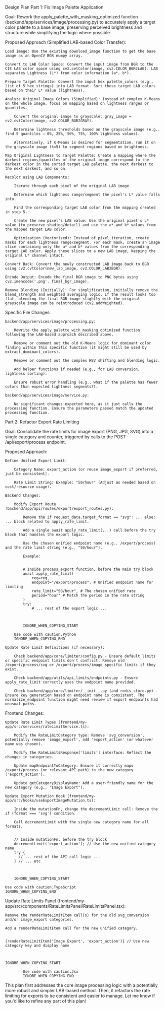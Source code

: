Design Plan
Part 1: Fix Image Palette Application

Goal: Rework the apply_palette_with_masking_optimized function (backend/app/services/image/processing.py) to accurately apply a target color palette to a base image, preserving perceived brightness and structure while simplifying the logic where possible.

Proposed Approach (Simplified LAB-based Color Transfer):

    Load Image: Use the existing download_image function to get the base image as an OpenCV BGR numpy array.

    Convert to LAB Color Space: Convert the input image from BGR to the CIE LAB color space using cv2.cvtColor(image, cv2.COLOR_BGR2LAB). LAB separates Lightness (L*) from color information (a*, b*).

    Prepare Target Palette: Convert the input hex palette_colors (e.g., list of 5 hex strings) into LAB format. Sort these target LAB colors based on their L* value (lightness).

    Analyze Original Image Colors (Simplified): Instead of complex K-Means on the whole image, focus on mapping based on lightness ranges or quantiles.

        Convert the original image to grayscale: gray_image = cv2.cvtColor(image, cv2.COLOR_BGR2GRAY).

        Determine lightness thresholds based on the grayscale image (e.g., find 5 quantiles – 0%, 25%, 50%, 75%, 100% lightness values).

        Alternatively, if K-Means is desired for segmentation, run it on the grayscale image (k=5) to segment regions based on brightness.

    Map Original Lightness to Target Palette: Create a mapping where the darkest regions/quantiles of the original image correspond to the darkest color in the sorted target LAB palette, the next darkest to the next darkest, and so on.

    Recolor using LAB Components:

        Iterate through each pixel of the original LAB image.

        Determine which lightness range/segment the pixel's L* value falls into.

        Find the corresponding target LAB color from the mapping created in step 5.

        Create the new pixel's LAB value: Use the original pixel's L* value (to preserve shading/detail) and use the a* and b* values from the mapped target LAB color.

        Optimization (Vectorized): Instead of pixel iteration, create masks for each lightness range/segment. For each mask, create an image slice containing only the a* and b* values from the corresponding target LAB color. Apply these slices to a new LAB image, keeping the original L* channel intact.

    Convert Back: Convert the newly constructed LAB image back to BGR using cv2.cvtColor(new_lab_image, cv2.COLOR_LAB2BGR).

    Encode Output: Encode the final BGR image to PNG bytes using cv2.imencode('.png', final_bgr_image).

    Remove Blending (Initially): For simplification, initially remove the blend_strength and weighted averaging logic. If the result looks too flat, blending the final BGR image slightly with the original grayscale image can be reintroduced (cv2.addWeighted).

Specific File Changes:

    backend/app/services/image/processing.py:

        Rewrite the apply_palette_with_masking_optimized function following the LAB-based approach described above.

        Remove or comment out the old K-Means logic for dominant color finding within this specific function (it might still be used by extract_dominant_colors).

        Remove or comment out the complex HSV shifting and blending logic.

        Add helper functions if needed (e.g., for LAB conversion, lightness sorting).

        Ensure robust error handling (e.g., what if the palette has fewer colors than expected lightness segments?).

    backend/app/services/image/service.py:

        No significant changes expected here, as it just calls the processing function. Ensure the parameters passed match the updated processing function.



Part 2: Refactor Export Rate Limiting

Goal: Consolidate the rate limits for image export (PNG, JPG, SVG) into a single category and counter, triggered by calls to the POST /api/export/process endpoint.

Proposed Approach:

    Define Unified Export Limit:

        Category Name: export_action (or reuse image_export if preferred, just be consistent).

        Rate Limit String: Example: "50/hour" (Adjust as needed based on cost/resource usage).

    Backend Changes:

        Modify Export Route (backend/app/api/routes/export/export_routes.py):

            Remove the if request_data.target_format == "svg": ... else: ... block related to apply_rate_limit.

            Add a single await apply_rate_limit(...) call before the try block that handles the export logic.

            Use the chosen unified endpoint name (e.g., /export/process) and the rate limit string (e.g., "50/hour").

            Example:

                  
            # Inside process_export function, before the main try block
            await apply_rate_limit(
                req=req,
                endpoint="/export/process", # Unified endpoint name for limiting
                rate_limit="50/hour", # The chosen unified rate
                period="hour" # Match the period in the rate string
            )
            try:
                # ... rest of the export logic ...

                

            IGNORE_WHEN_COPYING_START

        Use code with caution.Python
        IGNORE_WHEN_COPYING_END

    Update Rate Limit Definitions (if necessary):

        Check backend/app/core/limiter/config.py - Ensure default limits or specific endpoint limits don't conflict. Remove old /export/process/svg or /export/process/image specific limits if they exist.

        Check backend/app/utils/api_limits/endpoints.py - Ensure apply_rate_limit correctly uses the endpoint name provided.

        Check backend/app/core/limiter/__init__.py (and redis_store.py) - Ensure key generation based on endpoint name is consistent. The normalize_endpoint function might need review if export endpoints had unusual paths.

Frontend Changes:

    Update Rate Limit Types (frontend/my-app/src/services/rateLimitService.ts):

        Modify the RateLimitCategory type: Remove 'svg_conversion', potentially remove 'image_export', add 'export_action' (or whatever name was chosen).

        Modify the RateLimitsResponse['limits'] interface: Reflect the changes in categories.

        Update mapEndpointToCategory: Ensure it correctly maps /export/process (or relevant API path) to the new category ('export_action').

        Update getCategoryDisplayName: Add a user-friendly name for the new category (e.g., "Image Export").

    Update Export Mutation Hook (frontend/my-app/src/hooks/useExportImageMutation.ts):

        Inside the mutationFn, change the decrementLimit call: Remove the if (format === 'svg') condition.

        Call decrementLimit with the single new category name for all formats.

              
        // Inside mutationFn, before the try block
        decrementLimit('export_action'); // Use the new unified category name
        try {
          // ... rest of the API call logic ...
        } // ... etc

            

        IGNORE_WHEN_COPYING_START

    Use code with caution.TypeScript
    IGNORE_WHEN_COPYING_END

Update Rate Limits Panel (frontend/my-app/src/components/RateLimitsPanel/RateLimitsPanel.tsx):

    Remove the renderRateLimitItem call(s) for the old svg_conversion and/or image_export categories.

    Add a renderRateLimitItem call for the new unified category.

          
    {renderRateLimitItem('Image Export', 'export_action')} // Use new category key and display name

        

    IGNORE_WHEN_COPYING_START

            Use code with caution.Jsx
            IGNORE_WHEN_COPYING_END



This plan first addresses the core image processing logic with a potentially more robust and simpler LAB-based method. Then, it refactors the rate limiting for exports to be consistent and easier to manage. Let me know if you'd like to refine any part of this plan!